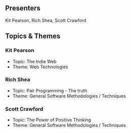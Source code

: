 ## Presenters

Kit Pearson, Rich Shea, Scott Crawford

## Topics & Themes

### Kit Pearson

* Topic: The Indie Web
* Theme: Web Technologies

### Rich Shea

* Topic:  Pair Programming - The truth
* Theme:  General Software Methodologies / Techniques

### Scott Crawford

* Topic: The Power of Positive Thinking
* Theme: General Software Methodologies / Techniques
